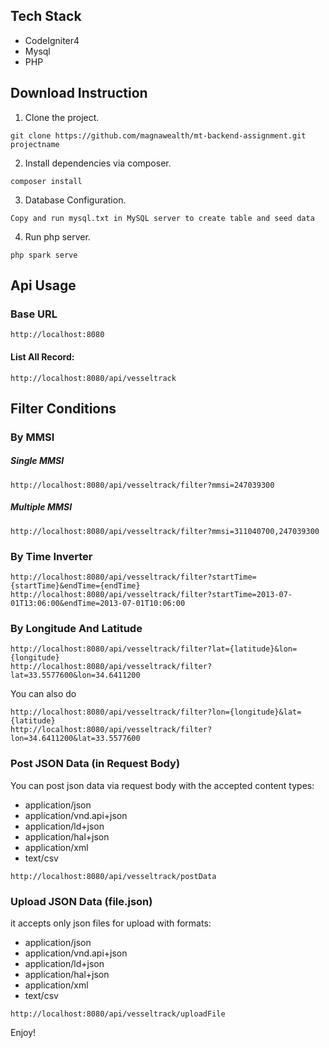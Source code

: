 ## Tech Stack

* CodeIgniter4
* Mysql
* PHP

## Download Instruction

1. Clone the project.

```
git clone https://github.com/magnawealth/mt-backend-assignment.git projectname
```


2. Install dependencies via composer.

```
composer install 
```

3. Database Configuration.

```
Copy and run mysql.txt in MySQL server to create table and seed data
```

4. Run php server.

```
php spark serve
```


## Api Usage

### Base URL
```
http://localhost:8080
```

#### List All Record:

```
http://localhost:8080/api/vesseltrack
```

## Filter Conditions

### By MMSI

##### Single MMSI

```phpregexp
http://localhost:8080/api/vesseltrack/filter?mmsi=247039300
```

##### Multiple MMSI

```phpregexp
http://localhost:8080/api/vesseltrack/filter?mmsi=311040700,247039300
```

### By Time Inverter

```phpregexp
http://localhost:8080/api/vesseltrack/filter?startTime={startTime}&endTime={endTime}
http://localhost:8080/api/vesseltrack/filter?startTime=2013-07-01T13:06:00&endTime=2013-07-01T10:06:00
```

### By Longitude And Latitude

```phpregexp
http://localhost:8080/api/vesseltrack/filter?lat={latitude}&lon={longitude}
http://localhost:8080/api/vesseltrack/filter?lat=33.5577600&lon=34.6411200
```

You can also do

```phpregexp
http://localhost:8080/api/vesseltrack/filter?lon={longitude}&lat={latitude}
http://localhost:8080/api/vesseltrack/filter?lon=34.6411200&lat=33.5577600
```

### Post JSON Data (in Request Body)

You can post json data via request body with the accepted content types:
* application/json
* application/vnd.api+json
* application/ld+json
* application/hal+json
* application/xml
* text/csv

```phpregexp
http://localhost:8080/api/vesseltrack/postData
```

### Upload JSON Data (file.json)

it  accepts only json files for upload with formats:
* application/json
* application/vnd.api+json
* application/ld+json
* application/hal+json
* application/xml
* text/csv

```phpregexp
http://localhost:8080/api/vesseltrack/uploadFile
```


Enjoy!


